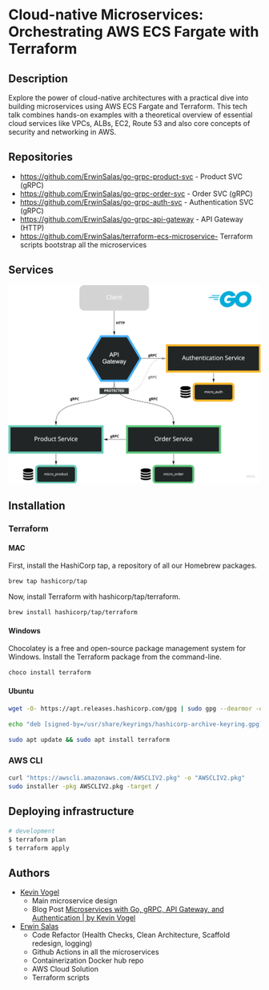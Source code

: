 # Cloud-native Microservices: Orchestrating AWS ECS Fargate with Terraform


## Description
Explore the power of cloud-native architectures with a practical dive into building microservices using AWS ECS Fargate and Terraform. This tech talk combines hands-on examples with a theoretical overview of essential cloud services like VPCs, ALBs, EC2, Route 53 and also core concepts of security and networking in AWS.
## Repositories

- https://github.com/ErwinSalas/go-grpc-product-svc - Product SVC (gRPC)
- https://github.com/ErwinSalas/go-grpc-order-svc - Order SVC (gRPC)
- https://github.com/ErwinSalas/go-grpc-auth-svc - Authentication SVC (gRPC)
- https://github.com/ErwinSalas/go-grpc-api-gateway - API Gateway (HTTP)
- https://github.com/ErwinSalas/terraform-ecs-microservice- Terraform scripts bootstrap all the microservices

## Services
![services diagram](docs/img/microservice_architecture.webp)
 

## Installation
### Terraform
#### MAC
First, install the HashiCorp tap, a repository of all our Homebrew packages.
```bash
brew tap hashicorp/tap
```
Now, install Terraform with hashicorp/tap/terraform.
```bash
brew install hashicorp/tap/terraform
```

#### Windows 
Chocolatey is a free and open-source package management system for Windows. Install the Terraform package from the command-line.
```bash
choco install terraform
```
#### Ubuntu

```bash
wget -O- https://apt.releases.hashicorp.com/gpg | sudo gpg --dearmor -o /usr/share/keyrings/hashicorp-archive-keyring.gpg
```
```bash
echo "deb [signed-by=/usr/share/keyrings/hashicorp-archive-keyring.gpg] https://apt.releases.hashicorp.com $(lsb_release -cs) main" | sudo tee /etc/apt/sources.list.d/hashicorp.list
```
```bash
sudo apt update && sudo apt install terraform
```
### AWS CLI
```bash
curl "https://awscli.amazonaws.com/AWSCLIV2.pkg" -o "AWSCLIV2.pkg"
sudo installer -pkg AWSCLIV2.pkg -target /
```
## Deploying infrastructure

```bash
# development
$ terraform plan
$ terraform apply
```





## Authors

- [Kevin Vogel](https://medium.com/@hellokevinvogel)
    * Main microservice design
    * Blog Post [Microservices with Go, gRPC, API Gateway, and Authentication | by Kevin Vogel](https://levelup.gitconnected.com/microservices-with-go-grpc-api-gateway-and-authentication-part-1-2-393ad9fc9d30)
- [Erwin Salas](https://github.com/ErwinSalas)
    * Code Refactor (Health Checks, Clean Architecture, Scaffold redesign, logging)
    * Github Actions in all the microservices
    * Containerization Docker hub repo
    * AWS Cloud Solution
    * Terraform scripts


